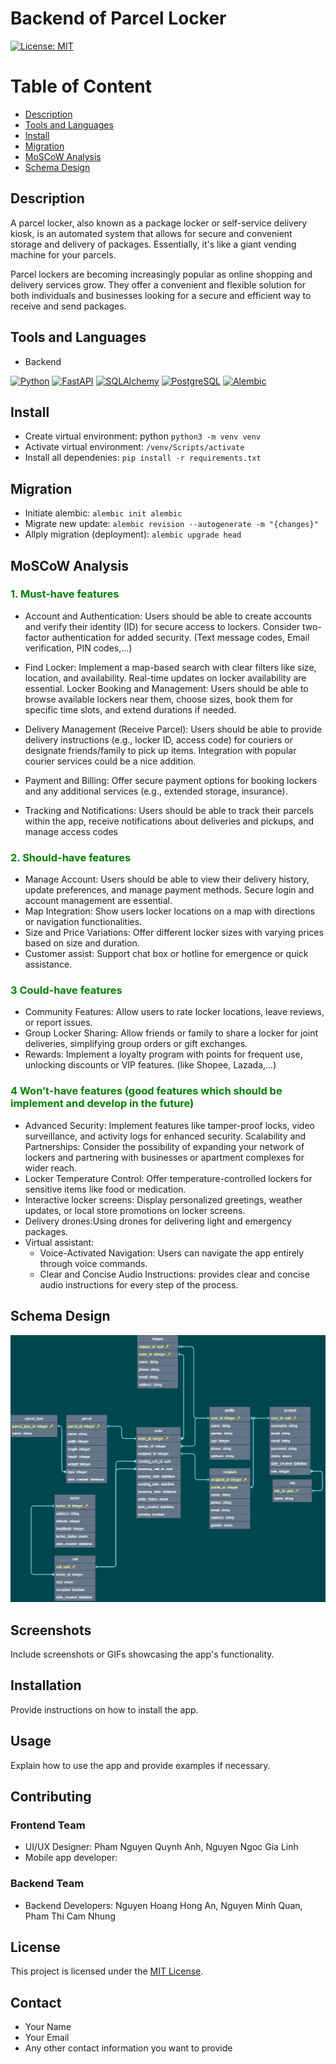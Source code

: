 # Backend of Parcel Locker

[![License: MIT](https://img.shields.io/badge/License-MIT-yellow.svg)](https://opensource.org/licenses/MIT)

# Table of Content

- [Description](#description)
- [Tools and Languages](#tools-and-languages)
- [Install](#install)
- [Migration](#migration)
- [MoSCoW Analysis](#moscow-analysis)
- [Schema Design](#schema-design)

## Description

A parcel locker, also known as a package locker or self-service delivery kiosk, is an automated system that allows for secure and convenient storage and delivery of packages. Essentially, it's like a giant vending machine for your parcels.

Parcel lockers are becoming increasingly popular as online shopping and delivery services grow. They offer a convenient and flexible solution for both individuals and businesses looking for a secure and efficient way to receive and send packages.

## Tools and Languages

- Backend

[![Python](https://img.shields.io/badge/Python-3776AB?logo=python&logoColor=fff&style=flat)](https://www.python.org/)
[![FastAPI](https://img.shields.io/badge/FastAPI-009688?logo=fastapi&logoColor=white&style=flat)](https://fastapi.tiangolo.com/)
[![SQLAlchemy](https://img.shields.io/badge/SQLAlchemy-1.4.23-red?logo=sqlalchemy&logoColor=white&style=flat)](https://www.sqlalchemy.org/)
[![PostgreSQL](https://img.shields.io/badge/PostgreSQL-336791?logo=postgresql&logoColor=white&style=flat)](https://www.postgresql.org/)
[![Alembic](https://img.shields.io/badge/Alembic-0.9.10-blue?logo=alembic&logoColor=white&style=flat)](https://alembic.sqlalchemy.org/)

## Install

- Create virtual environment: python `python3 -m venv venv`
- Activate virtual environment: `/venv/Scripts/activate`
- Install all dependenies: `pip install -r requirements.txt`

## Migration

- Initiate alembic: `alembic init alembic`
- Migrate new update: `alembic revision --autogenerate -m "{changes}"`
- Allply migration (deployment): `alembic upgrade head`

## MoSCoW Analysis

<!-- markdownlint-disable MD033 -->
### <span style="color:green;font-weight:bold;">1. Must-have features</span>
<!-- markdownlint-enable MD033 -->

- Account and Authentication: Users should be able to create accounts and verify their identity (ID) for secure access to lockers. Consider two-factor authentication for added security. (Text message codes, Email verification, PIN codes,...)

- Find Locker: Implement a map-based search with clear filters like size, location, and availability. Real-time updates on locker availability are essential.
Locker Booking and Management: Users should be able to browse available lockers near them, choose sizes, book them for specific time slots, and extend durations if needed.

- Delivery Management (Receive Parcel): Users should be able to provide delivery instructions (e.g., locker ID, access code) for couriers or designate friends/family to pick up items. Integration with popular courier services could be a nice addition.

- Payment and Billing: Offer secure payment options for booking lockers and any additional services (e.g., extended storage, insurance).

- Tracking and Notifications: Users should be able to track their parcels within the app, receive notifications about deliveries and pickups, and manage access codes

<!-- markdownlint-disable MD033 -->
### <span style="color:green;font-weight:bold;">2. Should-have features</span>
<!-- markdownlint-enable MD033 -->

- Manage Account: Users should be able to view their delivery history, update preferences, and manage payment methods. Secure login and account management are essential.
- Map Integration: Show users locker locations on a map with directions or navigation functionalities.
- Size and Price Variations: Offer different locker sizes with varying prices based on size and duration.
- Customer assist: Support chat box or hotline for emergence or quick assistance.

<!-- markdownlint-disable MD033 -->
### <span style="color:green;font-weight:bold;">3 Could-have features</span>
<!-- markdownlint-enable MD033 -->

- Community Features: Allow users to rate locker locations, leave reviews, or report issues.
- Group Locker Sharing: Allow friends or family to share a locker for joint deliveries, simplifying group orders or gift exchanges.
- Rewards: Implement a loyalty program with points for frequent use, unlocking discounts or VIP features. (like Shopee, Lazada,...)

<!-- markdownlint-disable MD033 -->
### <span style="color:green;font-weight:bold;">4 Won’t-have features (good features which should be implement and develop in the future)</span>
<!-- markdownlint-enable MD033 -->

- Advanced Security: Implement features like tamper-proof locks, video surveillance, and activity logs for enhanced security.
Scalability and Partnerships: Consider the possibility of expanding your network of lockers and partnering with businesses or apartment complexes for wider reach.
- Locker Temperature Control: Offer temperature-controlled lockers for sensitive items like food or medication.
- Interactive locker screens: Display personalized greetings, weather updates, or local store promotions on locker screens.
- Delivery drones:Using drones for delivering light and emergency packages.
- Virtual assistant:
  - Voice-Activated Navigation: Users can navigate the app entirely through voice commands.
  - Clear and Concise Audio Instructions: provides clear and concise audio instructions for every step of the process.

## Schema Design

![Alt text](UML.drawio.png)

## Screenshots

Include screenshots or GIFs showcasing the app's functionality.

## Installation

Provide instructions on how to install the app.

## Usage

Explain how to use the app and provide examples if necessary.

## Contributing

### Frontend Team

- UI/UX Designer: Pham Nguyen Quynh Anh, Nguyen Ngoc Gia Linh
- Mobile app developer:

### Backend Team

- Backend Developers: Nguyen Hoang Hong An, Nguyen Minh Quan, Pham Thi Cam Nhung

## License

This project is licensed under the [MIT License](LICENSE).

## Contact

- Your Name
- Your Email
- Any other contact information you want to provide
